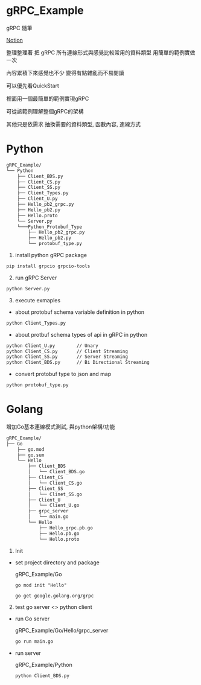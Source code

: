 # gRPC_Example



gRPC 隨筆

[Notion](https://handy-lady-8da.notion.site/gRPC-55cde33b0e16430db6b587d3419fbcb5)

整理整理著 把 gRPC 所有連線形式與感覺比較常用的資料類型 用簡單的範例實做一次

內容累積下來感覺也不少 變得有點雜亂而不易閱讀

可以優先看QuickStart

裡面用一個最簡單的範例實現gRPC

可從該範例理解整個gRPC的架構

其他只是依需求 抽換需要的資料類型, 函數內容, 連線方式

Python
======


```bash
gRPC_Example/
└── Python
    ├── Client_BDS.py
    ├── Client_CS.py
    ├── Client_SS.py
    ├── Client_Types.py
    ├── Client_U.py
    ├── Hello_pb2_grpc.py
    ├── Hello_pb2.py
    ├── Hello.proto
    └── Server.py
    └───Python_Protobuf_Type
        ├── Hello_pb2_grpc.py
        ├── Hello_pb2.py
        └── protobuf_type.py

```


1.  install python gRPC package

```bash
pip install grpcio grpcio-tools
```


2. run gRPC Server

```bash
python Server.py

```

3. execute exmaples

  - about protobuf schema variable definition in python

  ```bash
  python Client_Types.py
  ```

  - about protbuf schema types of api in gRPC in python
  ```bash
  python Client_U.py        // Unary
  python Client_CS.py       // Client Streaming
  python Client_SS.py       // Server Streaming
  python Client_BDS.py      // Bi Directional Streaming
  ```
  
- convert protobuf type to json and map
 ```bash
 python protobuf_type.py
 ```

Golang
======
增加Go基本連線模式測試, 與python架構/功能

```bash
gRPC_Example/
├── Go
    ├── go.mod
    ├── go.sum
    └── Hello
        ├── Client_BDS
        │   └── Client_BDS.go
        ├── Client_CS
        │   └── Client_CS.go
        ├── Client_SS
        │   └── Clinet_SS.go
        ├── Client_U
        │   └── Client_U.go
        ├── grpc_server
        │   └── main.go
        └── Hello
            ├── Hello_grpc.pb.go
            ├── Hello.pb.go
            └── Hello.proto

```

1. Init
 - set project directory and package
 
    gRPC_Example/Go
    ```
    go mod init "Hello"
    ```
    ```bash
    go get google.golang.org/grpc
      ```




2. test go server <> python client

  - run Go server

      gRPC_Example/Go/Hello/grpc_server
      ```bash
      go run main.go

      ```

  - run server

      gRPC_Example/Python
      ```bash
      python Client_BDS.py
      ```




